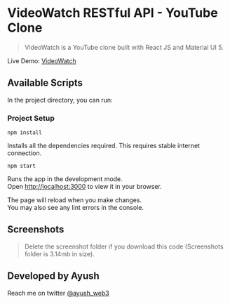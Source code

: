 # VideoWatch RESTful API - YouTube Clone

> VideoWatch is a YouTube clone built with React JS and Material UI 5.

Live Demo: [VideoWatch]()

## Available Scripts

In the project directory, you can run:

### Project Setup

```
npm install
```

Installs all the dependencies required.
This requires stable internet connection.

```
npm start
```

Runs the app in the development mode.\
Open [http://localhost:3000](http://localhost:3000) to view it in your browser.

The page will reload when you make changes.\
You may also see any lint errors in the console.


## Screenshots

> Delete the screenshot folder if you download this code (Screenshots folder is 3.14mb in size).



## Developed by Ayush

Reach me on twitter [@ayush_web3](https://twitter.com/ayush_web3)



